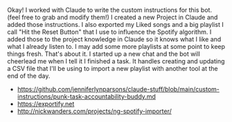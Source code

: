 Okay! I worked with Claude to write the custom instructions for this bot. (feel free to grab and modify them!) I created a new Project in Claude and added those instructions.
I also exported my Liked songs and a big playlist I call "Hit the Reset Button" that I use to influence the Spotify algorithm. I added those to the project knowledge in Claude so it knows what I like and what I already listen to. I may add some more playlists at some point to keep things fresh.
That's about it. I started up a new chat and the bot will cheerlead me when I tell it I finished a task. It handles creating and updating a CSV file that I'll be using to import a new playlist with another tool at the end of the day.

- https://github.com/jenniferlynparsons/claude-stuff/blob/main/custom-instructions/punk-task-accountability-buddy.md
- https://exportify.net
- http://nickwanders.com/projects/ng-spotify-importer/

